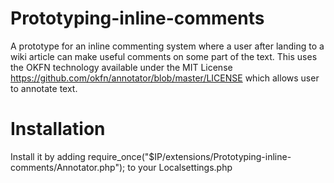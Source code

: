 Prototyping-inline-comments
===========================

A prototype for an inline commenting system where a user after landing to a wiki article can make useful comments on some part of the text.
This uses the OKFN technology available under the MIT License https://github.com/okfn/annotator/blob/master/LICENSE which allows user to annotate text.

Installation
===========================
Install it by adding require_once("$IP/extensions/Prototyping-inline-comments/Annotator.php"); to your Localsettings.php


